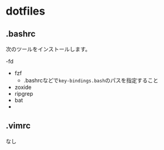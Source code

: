 # dotfiles

## .bashrc

次のツールをインストールします。

-fd
- fzf
  - .bashrcなどで`key-bindings.bash`のパスを指定すること
- zoxide
- ripgrep
- bat
- 
## .vimrc

なし
